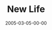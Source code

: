 ---
layout: message
category: message
series: "The Life"
title: "New Life"
date: 2005-03-05-00-00
message_id: 130
audio: "http://s3.amazonaws.com/crossroads-media/message/audio/The_Life_02_03-05-05_New_Life.mp3"
audio-duration: "33:33"
explicit: false
---